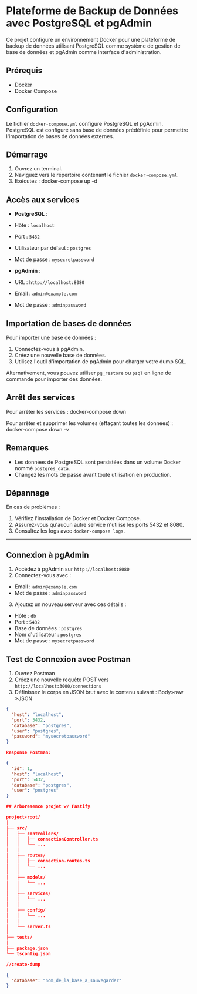# Plateforme de Backup de Données avec PostgreSQL et pgAdmin

Ce projet configure un environnement Docker pour une plateforme de backup de données utilisant PostgreSQL comme système de gestion de base de données et pgAdmin comme interface d'administration.

## Prérequis

- Docker
- Docker Compose

## Configuration

Le fichier `docker-compose.yml` configure PostgreSQL et pgAdmin. PostgreSQL est configuré sans base de données prédéfinie pour permettre l'importation de bases de données externes.

## Démarrage

1. Ouvrez un terminal.
2. Naviguez vers le répertoire contenant le fichier `docker-compose.yml`.
3. Exécutez : docker-compose up -d


## Accès aux services

- **PostgreSQL** :
- Hôte : `localhost`
- Port : `5432`
- Utilisateur par défaut : `postgres`
- Mot de passe : `mysecretpassword`

- **pgAdmin** :
- URL : `http://localhost:8080`
- Email : `admin@example.com`
- Mot de passe : `adminpassword`

## Importation de bases de données

Pour importer une base de données :

1. Connectez-vous à pgAdmin.
2. Créez une nouvelle base de données.
3. Utilisez l'outil d'importation de pgAdmin pour charger votre dump SQL.

Alternativement, vous pouvez utiliser `pg_restore` ou `psql` en ligne de commande pour importer des données.

## Arrêt des services

Pour arrêter les services : docker-compose down


Pour arrêter et supprimer les volumes (effaçant toutes les données) : docker-compose down -v



## Remarques

- Les données de PostgreSQL sont persistées dans un volume Docker nommé `postgres_data`.
- Changez les mots de passe avant toute utilisation en production.

## Dépannage

En cas de problèmes :
1. Vérifiez l'installation de Docker et Docker Compose.
2. Assurez-vous qu'aucun autre service n'utilise les ports 5432 et 8080.
3. Consultez les logs avec `docker-compose logs`.

 ---------------------------------------------------------------------------------------

 
## Connexion à pgAdmin

1. Accédez à pgAdmin sur `http://localhost:8080`
2. Connectez-vous avec :
- Email : `admin@example.com`
- Mot de passe : `adminpassword`
3. Ajoutez un nouveau serveur avec ces détails :
- Hôte : `db`
- Port : `5432`
- Base de données : `postgres`
- Nom d'utilisateur : `postgres`
- Mot de passe : `mysecretpassword`

## Test de Connexion avec Postman

1. Ouvrez Postman
2. Créez une nouvelle requête POST vers `http://localhost:3000/connections`
3. Définissez le corps en JSON brut avec le contenu suivant :
Body>raw >JSON

```json
{
  "host": "localhost",
  "port": 5432,
  "database": "postgres",
  "user": "postgres",
  "password": "mysecretpassword"
}

Response Postman: 

{
  "id": 1,
  "host": "localhost",
  "port": 5432,
  "database": "postgres",
  "user": "postgres"
}

## Arboresence projet w/ Fastify 

project-root/
│
├── src/
│   ├── controllers/
│   │   ├── connectionController.ts
│   │   └── ...
│   │
│   ├── routes/
│   │   ├── connection.routes.ts
│   │   └── ...
│   │
│   ├── models/
│   │   └── ...
│   │
│   ├── services/
│   │   └── ...
│   │
│   ├── config/
│   │   └── ...
│   │
│   └── server.ts
│
├── tests/
│
├── package.json
└── tsconfig.json

//create-dump

{
  "database": "nom_de_la_base_a_sauvegarder"
}